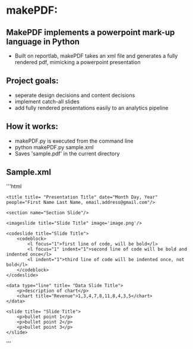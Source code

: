 makePDF: 
=======

## MakePDF implements a powerpoint mark-up language in Python

- Built on reportlab, makePDF takes an xml file and generates a fully rendered pdf, mimicking a powerpoint presentation 

## Project goals:
* seperate design decisions and content decisions
* implement catch-all slides
* add fully rendered presentations easily to an analytics pipeline

## How it works:
- makePDF.py is executed from the command line
- python makePDF.py sample.xml
- Saves 'sample.pdf' in the current directory

## Sample.xml

'''html
<?xml version="1.0"?>
<presentation>
	<info company="Company Title" logo="company_logo.png"/>
	
	<title title= "Presentation Title" date="Month Day, Year" people="First Name Last Name, email.address@gmail.com"/>

	<section name="Section Slide"/>
	
	<imageslide title="Slide Title" image='image.png'/>
	
	<codeslide title="Slide Title">
		<codeblock>
			<l focus="1">first line of code, will be bold</l>
			<l focus="1" indent="1">second line of code will be bold and indented once</l>
			<l indent="1">third line of code will be indented once, not bold</l>
		</codeblock>
	</codeslide>
	
	<data type="line" title= "Data Slide Title">
		<p>description of chart</p>
		<chart title="Revenue">1,3,4,7,8,11,8,4,3,5</chart>
	</data>
	
	<slide title= "Slide Title">
		<p>bullet point 1</p>
		<p>bullet point 2</p>
		<p>bullet point 3</p>
	</slide>

</presentation>
'''
